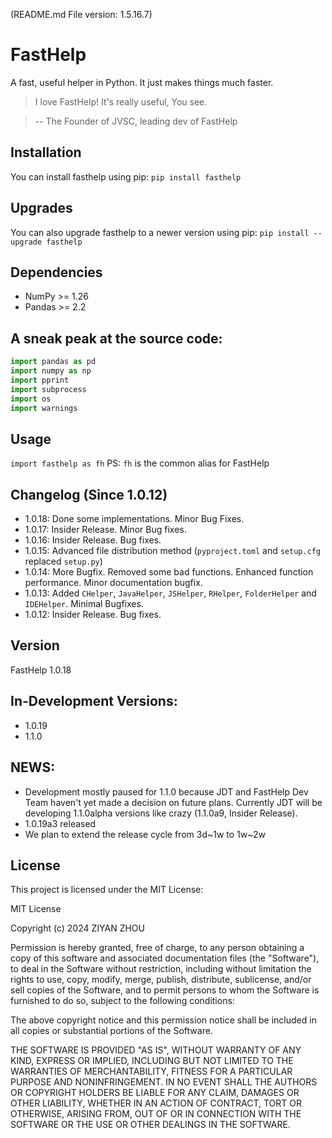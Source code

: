 (README.md File version: 1.5.16.7)

# FastHelp

A fast, useful helper in Python. It just makes things much faster.

> I love FastHelp! It's really useful, You see.

> -- The Founder of JVSC, leading dev of FastHelp

## Installation

You can install fasthelp using pip:
`pip install fasthelp`

## Upgrades
You can also upgrade fasthelp to a newer version using pip:
`pip install --upgrade fasthelp`

## Dependencies

- NumPy >= 1.26
- Pandas >= 2.2

## A sneak peak at the source code:
```py
import pandas as pd
import numpy as np
import pprint
import subprocess
import os
import warnings
```

## Usage

`import fasthelp as fh`
PS: `fh` is the common alias for FastHelp

## Changelog (Since 1.0.12)
- 1.0.18: Done some implementations. Minor Bug Fixes.
- 1.0.17: Insider Release. Minor Bug fixes.
- 1.0.16: Insider Release. Bug fixes.
- 1.0.15: Advanced file distribution method (`pyproject.toml` and `setup.cfg` replaced `setup.py`)
- 1.0.14: More Bugfix. Removed some bad functions. Enhanced function performance. Minor documentation bugfix.
- 1.0.13: Added `CHelper`, `JavaHelper`, `JSHelper`, `RHelper`, `FolderHelper` and `IDEHelper`. Minimal Bugfixes.
- 1.0.12: Insider Release. Bug fixes.

## Version
FastHelp 1.0.18

## In-Development Versions:
- 1.0.19
- 1.1.0

## NEWS:
- Development mostly paused for 1.1.0 because JDT and FastHelp Dev Team haven't yet made a decision on future plans. Currently JDT will be developing 1.1.0alpha versions like crazy (1.1.0a9, Insider Release).
- 1.0.19a3 released
- We plan to extend the release cycle from 3d~1w to 1w~2w

## License
This project is licensed under the MIT License:


MIT License

Copyright (c) 2024 ZIYAN ZHOU

Permission is hereby granted, free of charge, to any person obtaining a copy
of this software and associated documentation files (the "Software"), to deal
in the Software without restriction, including without limitation the rights
to use, copy, modify, merge, publish, distribute, sublicense, and/or sell
copies of the Software, and to permit persons to whom the Software is
furnished to do so, subject to the following conditions:

The above copyright notice and this permission notice shall be included in all
copies or substantial portions of the Software.

THE SOFTWARE IS PROVIDED "AS IS", WITHOUT WARRANTY OF ANY KIND, EXPRESS OR
IMPLIED, INCLUDING BUT NOT LIMITED TO THE WARRANTIES OF MERCHANTABILITY,
FITNESS FOR A PARTICULAR PURPOSE AND NONINFRINGEMENT. IN NO EVENT SHALL THE
AUTHORS OR COPYRIGHT HOLDERS BE LIABLE FOR ANY CLAIM, DAMAGES OR OTHER
LIABILITY, WHETHER IN AN ACTION OF CONTRACT, TORT OR OTHERWISE, ARISING FROM,
OUT OF OR IN CONNECTION WITH THE SOFTWARE OR THE USE OR OTHER DEALINGS IN THE
SOFTWARE.

